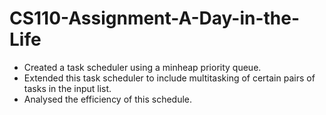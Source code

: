 # CS110-Assignment-A-Day-in-the-Life

* Created a task scheduler using a minheap priority queue.
* Extended this task scheduler to include multitasking of certain pairs of tasks in the input list.
* Analysed the efficiency of this schedule.
